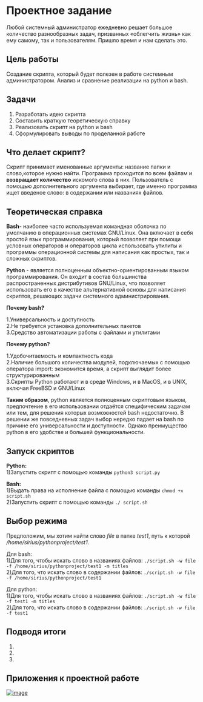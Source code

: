 # Проектное задание
Любой системный администратор ежедневно решает большое количество разнообразных задач, призванных «облегчить жизнь» как ему самому, так и пользователям.
Пришло время и нам сделать это.
## Цель работы 
Создание скрипта, который будет полезен в работе системным администратором. Анализ и сравнение реализации на python и bash.
## Задачи 
1) Разработать идею скрипта
2) Составить краткую теоретическую справку
3) Реализовать скрипт на python и bash
4) Сформулировать выводы по проделанной работе 
## Что делает скрипт?
Скрипт принимает именованные аргументы: название папки и слово,которое нужно найти. Программа проходится по всем файлам и **возвращает количество** искомого слова в них. Пользователь с помощью дополнительного аргумента выбирает, где именно программа ищет введеное слово: в содержании или названиях файлов. 
## Теоретическая справка
**Bash**- наиболее часто используемая командная оболочка по умолчанию в операционных системах GNU/Linux. Она включает в себя простой язык программирования, который позволяет при помощи условных операторов и операторов цикла использовать утилиты и программы операционной системы для написания как простых, так и сложных скриптов.

**Python** - является полноценным объектно-ориентированным языком программирования. Он входит в состав большинства распространенных дистрибутивов GNU/Linux, что позволяет использовать его в качестве альтернативной основы для написания скриптов, решающих задачи системного администрирования.

**Почему bash?**

1.Универсальность и доступность \
2.Не требуется установка дополнительных пакетов \
3.Средство автоматизации работы с файлами и утилитами 

**Почему python?**

1.Удобочитаемость и компактность кода \
2.Наличие большого количества модулей, подключаемых с помощью оператора import: экономится время, а скрипт выглядит более структурированным \
3.Скрипты Python работают и в среде Windows, и в MacOS, и в UNIX, включая FreeBSD и GNU/Linux 

**Таким образом**, python является полноценным скриптовым языком, предпочтение в его использовании отдаётся специфическим задачам или тем, для решения которых возможностей bash недостаточно. В решении же повседневных задач выбор нередко падает на bash по причине его универсальности и доступности. Однако преимущество python в его удобстве и большей функциональности. 

## Запуск скриптов
**Python:** \
1)Запустить скрипт с помощью команды ``` python3 script.py ```

**Bash:** \
1)Выдать права на исполнение файла с помощью команды ``` chmod +x script.sh  ``` \
2)Запустить скрипт с помощью команды ``` ./ script.sh ```

## Выбор режима 
Предположим, мы хотим найти слово *file* в папке *test1*, путь к которой */home/sirius/pythonproject/test1*. 

Для bash: \
1)Для того, чтобы искать слово в названиях файлов: ```./script.sh -w file -f /home/sirius/pythonproject/test1 -m titles``` \
2)Для того, что искать слово в содержании файлов: ```./script.sh -w file -f /home/sirius/pythonproject/test1```

Для python: \
1)Для того, чтобы искать слово в названиях файлов: ```./script.sh -w file -f test1 -m titles``` \
2)Для того, что искать слово в содержании файлов: ```./script.sh -w file -f test1```

## Подводя итоги
1)
2)
3)


## Приложения к проектной работе
<a href="https://ibb.co/R4Pnsb4"><img src="https://i.ibb.co/rfMPz0f/image.jpg" alt="image" border="0"></a>
